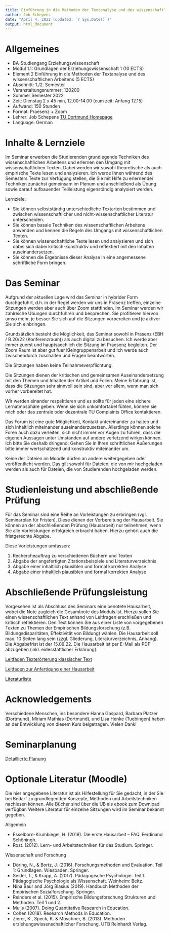 ```yaml
---
title: Einführung in die Methoden der Textanalyse und des wissenschaftlichen Arbeitens
author: Job Schepens
date: "April 4, 2022 (updated: `r Sys.Date()`)"
output: html_document
---
```



# Allgemeines

- BA-Studiengang Erziehungswissenschaft
- Modul 1.1: Grundlagen der Erziehungswissenschaft 1 (10 ECTS)
- Element 2 Einführung in die Methoden der Textanalyse und des wissenschaftlichen Arbeitens (5 ECTS)
- Abschnitt: 1./2. Semester
- Veranstaltungsnummer: 120200
- Sommer Semester 2022
- Zeit: Dienstag 2 x 45 min, 12.00-14.00 (cum zeit: Anfang 12.15)
- Aufwand: 150 Stunden 
- Format: Praesenz + Zoom
- Lehrer: Job Schepens [TU Dortmund Homepage](http://www.ifs.tu-dortmund.de/cms/de/Home/Mitarbeiter/Wissenschaftliche-Mitarbeiter/Schepens-Job.html)
- Language: German


# Inhalte & Lernziele

Im Seminar erwerben die Studierenden grundlegende Techniken des wissenschaftlichen Arbeitens und erlernen den Umgang mit wissenschaftlichen Texten. Dabei werden wir sowohl theoretische als auch empirische Texte lesen und analysieren. Ich werde Ihnen während des Semesters Texte zur Verfügung stellen, die Sie mit Hilfe zu erlernender Techniken zunächst gemeinsam im Plenum und anschließend als Übung sowie darauf aufbauender Teilleistung eigenständig analysiert werden.

Lernziele:
- Sie können selbstständig unterschiedliche Textarten bestimmen und zwischen wissenschaftlicher und nicht-wissenschaftlicher Literatur unterscheiden.
- Sie können basale Techniken des wissenschaftlichen Arbeitens anwenden und kennen die Regeln des Umgangs mit wissenschaftlichen Texten.
- Sie können wissenschaftliche Texte lesen und analysieren und sich dabei sich dabei kritisch-konstruktiv und reflektiert mit den Inhalten auseinandersetzen.
- Sie können die Ergebnisse dieser Analyse in eine angemessene schriftliche Form bringen.




# Das Seminar

Aufgrund der aktuellen Lage wird das Seminar in hybrider Form durchgeführt, d.h. in der Regel werden wir uns in Präsenz treffen, einzelne Sitzungen werden aber auch über Zoom stattfinden. Im Seminar werden wir zahlreiche Übungen durchführen und besprechen. Sie profitieren hiervon umso mehr, je besser Sie sich auf die Sitzungen vorbereiten und je aktiver Sie sich einbringen.

Grundsätzlich besteht die Möglichkeit, das Seminar sowohl in Präsenz (EBH / B.20/22 (Konferenzraum)) als auch digital zu besuchen. Ich werde aber immer zuerst und hauptsaechlich die Sitzung im Praesenz begleiten. Der Zoom Raum ist aber gut fuer Kleingruppenarbeit und ich werde auch zwischendurch zuschalten und Fragen beantworten. 

Die Sitzungen haben keine Teilnahmeverpflichtung. 

Die Sitzungen dienen der kritischen und gemeinsamen Auseinandersetzung mit den Themen und Inhalten der Artikel und Folien. Meine Erfahrung ist, dass die Sitzungen sehr sinnvoll sein sind, aber vor allem, wenn man sich vorher vorbereitet hat. 

Wir werden einander respektieren und es sollte für jeden eine sichere Lernatmosphäre geben. Wenn sie sich unkomfortabel fühlen, können sie mich oder das zentrale oder dezentrale TU Complaints Office kontaktieren.

Das Forum ist eine gute Möglichkeit, Kontakt untereinander zu halten und sich inhaltlich miteinander auseinanderzusetzen. Allerdings können solche Foren auch dazu verleiten, sich nicht immer vor Augen zu führen, dass die eigenen Aussagen unter Umständen auf andere verletzend wirken können. Ich bitte Sie deshalb dringend: Gehen Sie in Ihren schriftlichen Äußerungen bitte immer wertschätzend und konstruktiv miteinander um.

Keine der Dateien im Moodle dürfen an andere weitergegeben oder veröffentlicht werden. Das gilt sowohl für Dateien, die von mir hochgeladen werden als auch für Dateien, die von Studierenden hochgeladen werden.


# Studienleistung und abschließende Prüfung 

Für das Seminar sind eine Reihe an Vorleistungen zu erbringen (vgl. Seminarplan für Fristen). Diese dienen der Vorbereitung der Hausarbeit. Sie können an der abschließenden Prüfung (Hausarbeit) nur teilnehmen, wenn Sie alle Vorleistungen erfolgreich erbracht haben. Hierzu gehört auch die fristgerechte Abgabe.

Diese Vorleistungen umfassen:

1. Rechercheauftrag zu verschiedenen Büchern und Texten
2. Abgabe der angefertigten Zitationsbeispiele und Literaturverzeichnis
3. Abgabe einer inhaltlich plausiblen und formal korrekten Analyse
4. Abgabe einer inhaltlich plausiblen und formal korrekten Analyse


# Abschließende Prüfungsleistung

Vorgesehen ist als Abschluss des Seminars eine benotete Hausarbeit, wobei die Note zugleich die Gesamtnote des Moduls ist. Hierzu sollen Sie einen wissenschaftlichen Text anhand von Leitfragen erschließen und kritisch reflektieren. Den Text können Sie aus einer Liste von vorgegebenen Texten zu Themen der Empirischen Bildungsforschung (z.B. Bildungsdisparitäten, Effektivität von Bildung) wählen.
Die Hausarbeit soll max. 10 Seiten lang sein (zzgl. Gliederung, Literaturverzeichnis, Anhang). Die Abgabefrist ist der 15.09.22. Die Hausarbeit ist per E-Mail als PDF abzugeben (inkl. eidesstattlicher Erklärung).

[Leitfaden Texterörterung klassischer Text](https://jobschepens.github.io/textanalyse22/Leitfaden_Texterörterung_klassischer_Text.docx)

[Leitfaden zur Anfertigung einer Hausarbeit](https://jobschepens.github.io/textanalyse22/Leitfaden_zur_Anfertigung_einer_Hausarbeit.docx)

[Literaturliste](https://jobschepens.github.io/textanalyse22/Literaturliste.docx)


# Acknowledgements

Verschiedene Menschen, ins besondere Hanna Gaspard, Barbara Platzer (Dortmund), Miriam Mathias (Dortmund), und Lisa Henke (Tuebingen) haben an der Entwicklung von diesem Kurs beigetragen. Vielen Dank!


# Seminarplanung

[Detaillierte Planung](https://jobschepens.github.io/textanalyse22/detailedschedule.html)


# Optionale Literatur (Moodle)

Die hier angegebene Literatur ist als Hilfestellung für Sie gedacht, in der Sie bei Bedarf zu grundlegenden Konzepte, Methoden und Arbeitstechniken nachlesen können. Alle Bücher sind über die UB als ebook zum Download verfügbar. Weitere Literatur für einzelne Sitzungen wird im Seminar bekannt gegeben.

Allgemein

- Esselborn-Krumbiegel, H. (2019). Die erste Hausarbeit – FAQ. Ferdinand Schöningh. 
- Rost. (2012). Lern- und Arbeitstechniken für das Studium. Springer. 


Wissenschaft und Forschung

- Döring, N., & Bortz, J. (2016). Forschungsmethoden und Evaluation. Teil 1: Grundlagen. Wiesbaden: Springer.
- Seidel, T., & Krapp, A. (2017). Pädagogische Psychologie. Teil 1: Pädagogische Psychologie als Wissenschaft. Weinheim: Beltz.
- Nina Baur and Jörg Blasius (2019). Handbuch Methoden der Empirischen Sozialforschung. Springer.
- Reinders et al. (2015). Empirische Bildungsforschung Strukturen und Methoden. Teil 1 und 2.
- Muijs (2007). Doing Quantitative Research in Education.
- Cohen (2018). Research Methods in Education.
- Zierer, K., Speck, K. & Moschner, B. (2013). Methoden erziehungswissenschaftlicher Forschung. UTB Reinhardt Verlag. 